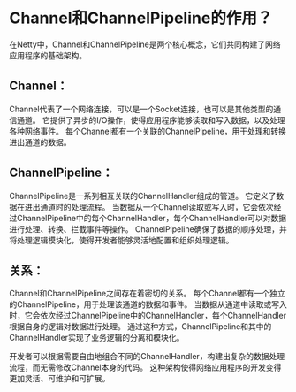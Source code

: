 # Channel和ChannelPipeline的作用？

在Netty中，Channel和ChannelPipeline是两个核心概念，它们共同构建了网络应用程序的基础架构。

## Channel：

Channel代表了一个网络连接，可以是一个Socket连接，也可以是其他类型的通信通道。
它提供了异步的I/O操作，使得应用程序能够读取和写入数据，以及处理各种网络事件。
每个Channel都有一个关联的ChannelPipeline，用于处理和转换进出通道的数据。

## ChannelPipeline：

ChannelPipeline是一系列相互关联的ChannelHandler组成的管道。
它定义了数据在进出通道时的处理流程。
当数据从一个Channel读取或写入时，它会依次经过ChannelPipeline中的每个ChannelHandler，每个ChannelHandler可以对数据进行处理、转换、拦截事件等操作。
ChannelPipeline确保了数据的顺序处理，并将处理逻辑模块化，使得开发者能够灵活地配置和组织处理逻辑。

## 关系：

Channel和ChannelPipeline之间存在着密切的关系。
每个Channel都有一个独立的ChannelPipeline，用于处理该通道的数据和事件。
当数据从通道中读取或写入时，它会依次经过ChannelPipeline中的ChannelHandler，每个ChannelHandler根据自身的逻辑对数据进行处理。
通过这种方式，ChannelPipeline和其中的ChannelHandler实现了业务逻辑的分离和模块化。

开发者可以根据需要自由地组合不同的ChannelHandler，构建出复杂的数据处理流程，而无需修改Channel本身的代码。
这种架构使得网络应用程序的开发变得更加灵活、可维护和可扩展。
